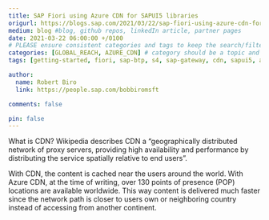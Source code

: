 ```yaml
---
title: SAP Fiori using Azure CDN for SAPUI5 libraries
origurl: https://blogs.sap.com/2021/03/22/sap-fiori-using-azure-cdn-for-sapui5-libraries/
medium: blog #blog, github repos, linkedIn article, partner pages
date: 2021-03-22 06:00:00 +/0100
# PLEASE ensure consistent categories and tags to keep the search/filtering meaningful!
categories: [GLOBAL_REACH, AZURE_CDN] # category should be a topic and sub-category primary product
tags: [getting-started, fiori, sap-btp, s4, sap-gateway, cdn, sapui5, app-gateway, sap-web-dispatcher]     # TAG names should always be lowercase

author:
  name: Robert Biro
  link: https://people.sap.com/bobbiromsft

comments: false

pin: false
---
```


What is CDN? Wikipedia describes CDN a “geographically distributed network of proxy servers, providing high availability and performance by distributing the service spatially relative to end users”.

With CDN, the content is cached near the users around the world. With Azure CDN, at the time of writing, over 130 points of presence (POP) locations are available worldwide. This way content is delivered much faster since the network path is closer to users own or neighboring country instead of accessing from another continent.
